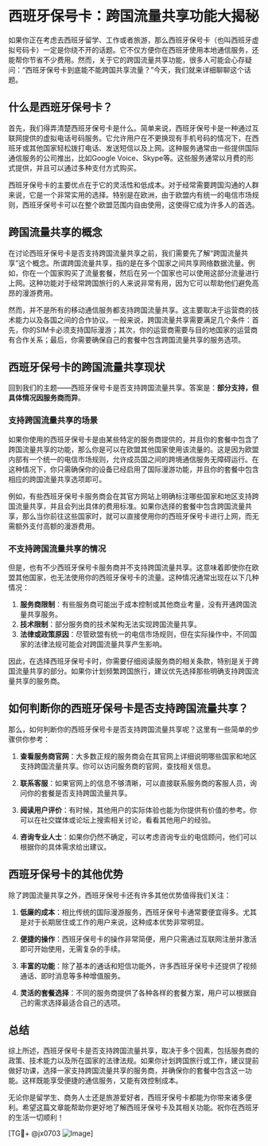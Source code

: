 # 西班牙保号卡：跨国流量共享功能大揭秘

如果你正在考虑去西班牙留学、工作或者旅游，那么西班牙保号卡（也叫西班牙虚拟号码卡）一定是你绕不开的话题。它不仅方便你在西班牙使用本地通信服务，还能帮你节省不少费用。然而，关于它的跨国流量共享功能，很多人可能会心存疑问：“西班牙保号卡到底能不能跨国共享流量？”今天，我们就来详细聊聊这个话题。

## 什么是西班牙保号卡？

首先，我们得弄清楚西班牙保号卡是什么。简单来说，西班牙保号卡是一种通过互联网提供的虚拟电话号码服务。它允许用户在不更换现有手机号码的情况下，在西班牙或其他国家轻松拨打电话、发送短信以及上网。这种服务通常由一些提供国际通信服务的公司推出，比如Google Voice、Skype等。这些服务通常以月费的形式提供，并且可以通过多种支付方式购买。

西班牙保号卡的主要优点在于它的灵活性和低成本。对于经常需要跨国沟通的人群来说，它是一个非常实用的选择。特别是在欧洲，由于欧盟内有统一的电信市场规则，西班牙保号卡可以在整个欧盟范围内自由使用，这使得它成为许多人的首选。

## 跨国流量共享的概念

在讨论西班牙保号卡是否支持跨国流量共享之前，我们需要先了解“跨国流量共享”这个概念。所谓跨国流量共享，指的是在多个国家之间共享网络数据流量。例如，你在一个国家购买了流量套餐，然后在另一个国家也可以使用这部分流量进行上网。这种功能对于经常跨国旅行的人来说非常有用，因为它可以帮助他们避免高昂的漫游费用。

然而，并不是所有的移动通信服务都支持跨国流量共享。这主要取决于运营商的技术能力以及各国之间的合作协议。一般来说，跨国流量共享需要满足几个条件：首先，你的SIM卡必须支持国际漫游；其次，你的运营商需要与目的地国家的运营商有合作关系；最后，你需要确保自己的套餐中包含跨国流量共享的服务选项。

## 西班牙保号卡的跨国流量共享现状

回到我们的主题——西班牙保号卡是否支持跨国流量共享。答案是：**部分支持，但具体情况因服务商而异**。

### 支持跨国流量共享的场景

如果你使用的西班牙保号卡是由某些特定的服务商提供的，并且你的套餐中包含了跨国流量共享的功能，那么你是可以在欧盟其他国家使用该流量的。这是因为欧盟内部有一个统一的电信市场规则，允许成员国之间的跨境通信服务无障碍运行。在这种情况下，你只需确保你的设备已经启用了国际漫游功能，并且你的套餐中包含相应的跨国流量共享选项即可。

例如，有些西班牙保号卡服务商会在其官方网站上明确标注哪些国家和地区支持跨国流量共享，并且会列出具体的费用标准。如果你选择的套餐中包含跨国流量共享，那么当你前往这些国家时，就可以直接使用你的西班牙保号卡进行上网，而无需额外支付高额的漫游费用。

### 不支持跨国流量共享的情况

但是，也有不少西班牙保号卡服务商并不支持跨国流量共享。这意味着即使你在欧盟其他国家，也无法使用你的西班牙保号卡的流量。这种情况通常出现在以下几种情况：

1. **服务商限制**：有些服务商可能出于成本控制或其他商业考量，没有开通跨国流量共享服务。
2. **技术限制**：部分服务商的技术架构无法实现跨国流量共享。
3. **法律或政策原因**：尽管欧盟有统一的电信市场规则，但在实际操作中，不同国家的法律法规可能会对跨国流量共享产生影响。

因此，在选择西班牙保号卡时，你需要仔细阅读服务商的相关条款，特别是关于跨国流量共享的部分。如果你计划频繁跨国旅行，建议优先选择那些明确支持跨国流量共享的服务商。

## 如何判断你的西班牙保号卡是否支持跨国流量共享？

那么，如何判断你的西班牙保号卡是否支持跨国流量共享呢？这里有一些简单的步骤供你参考：

1. **查看服务商官网**：大多数正规的服务商会在其官网上详细说明哪些国家和地区支持跨国流量共享。你可以访问服务商的官网，查找相关信息。
   
2. **联系客服**：如果官网上的信息不够清晰，可以直接联系服务商的客服人员，询问你的套餐是否支持跨国流量共享。
   
3. **阅读用户评价**：有时候，其他用户的实际体验也能为你提供有价值的参考。你可以在社交媒体或论坛上搜索相关讨论，看看其他用户的经验。

4. **咨询专业人士**：如果你仍然不确定，可以考虑咨询专业的电信顾问，他们可以根据你的具体需求给出建议。

## 西班牙保号卡的其他优势

除了跨国流量共享之外，西班牙保号卡还有许多其他优势值得我们关注：

1. **低廉的成本**：相比传统的国际漫游服务，西班牙保号卡通常要便宜得多。尤其是对于长期居住或工作的用户来说，这种成本优势非常明显。
   
2. **便捷的操作**：西班牙保号卡的操作非常简便，用户只需通过互联网注册并激活即可开始使用，无需复杂的手续。
   
3. **丰富的功能**：除了基本的通话和短信功能外，许多西班牙保号卡还提供了视频通话、即时消息等多种增值服务。

4. **灵活的套餐选择**：不同的服务商提供了各种各样的套餐方案，用户可以根据自己的需求选择最适合自己的选项。

## 总结

综上所述，西班牙保号卡是否支持跨国流量共享，取决于多个因素，包括服务商的政策、技术能力以及所在国家的法律法规。如果你计划跨国旅行或工作，建议提前做好功课，选择一家支持跨国流量共享的服务商，并确保你的套餐中包含这一功能。这样既能享受便捷的通信服务，又能有效控制成本。

无论你是留学生、商务人士还是旅游爱好者，西班牙保号卡都能为你带来诸多便利。希望这篇文章能帮助你更好地了解西班牙保号卡及其相关功能。祝你在西班牙的生活一切顺利！

[TG💪+ @jx0703 ![Image](https://github.com/user-attachments/assets/dbca1d08-cadb-493c-b0ec-ad6f7a83f270)]